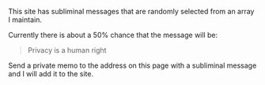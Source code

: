 This site has subliminal messages that are randomly selected from an array I maintain.

Currently there is about a 50% chance that the message will be:

> Privacy is a human right 

Send a private memo to the address on this page with a subliminal message and I will add it to the site.